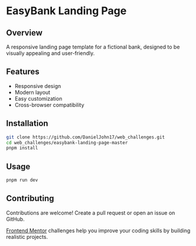 # EasyBank Landing Page

## Overview

A responsive landing page template for a fictional bank, designed to be visually appealing and user-friendly.

## Features

- Responsive design
- Modern layout
- Easy customization
- Cross-browser compatibility

## Installation

```bash
git clone https://github.com/DanielJohn17/web_challenges.git
cd web_challenges/easybank-landing-page-master
pnpm install
```

## Usage

```bash
pnpm run dev
```

## Contributing

Contributions are welcome! Create a pull request or open an issue on GitHub.

[Frontend Mentor](https://www.frontendmentor.io) challenges help you improve your coding skills by building realistic projects.
